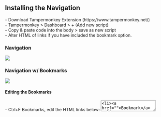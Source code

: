 <h2>Installing the Navigation</h2>
 <p>
 - Download Tampermonkey Extension (https://www.tampermonkey.net/)
<br>- Tampermonkey > Dashboard > + (Add new script)
<br>- Copy & paste code into the body > save as new script
<br>- Alter HTML of links if you have included the bookmark option.

<h3>Navigation</h3>
<a href="https://raw.githubusercontent.com/neopets-fixes/neopets_code/main/Navigation Script/Nav_Beta.js"><img src="https://i.imgur.com/s2iDB9g.png"></a>

<h3>Navigation w/ Bookmarks</h3>
<a href="https://raw.githubusercontent.com/neopets-fixes/neopets_code/main/Navigation Script/Nav_Beta_Bookmarks.js"><img src="https://i.imgur.com/s2iDB9g.png"></a>
<p><h4>Editing the Bookmarks</h4>
<p>
 - Ctrl+F Bookmarks, edit the HTML links below:
 <textarea><li><a href="">Bookmark</a></li></textarea>
